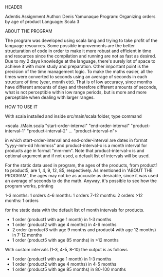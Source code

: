 HEADER

Adentis Assignment
Author: Denis Yamunaque
Program: Organizing orders by age of product
Language: Scala 3


ABOUT THE PROGRAM

The program was developed using scala lang and trying to take profit of the language resources.
Some possible improvements are the better structuration of code in order to make it more robust and 
efficient in time and resources since the compilation and running are not as fast as desired. 
Due to my 2 days knowledge at the language, there's surely lot of space to achieve it with more study and 
preparation.
Other important point is the precision of the time management logic. To make the maths easier, all the times
were converted to seconds using an average of seconds in each structure of time (year, month etc). That is
of low accuracy, since months have different amounts of days and therefore different amounts of seconds, 
what is not perceptible within low range periods, but is more and more perceptible when dealing with larger 
ranges.


HOW TO USE IT

With scala installed and inside src/main/scala folder, type command 

<scala .\Main.scala "start-order-interval" "end-order-interval" "product-interval-1" "product-interval-2" 
    ... "product-interval-n">

in which start-order-interval and end-order-interval are dates in format "yyyy-mm-dd hh:mm:ss" and 
product-interval-x is a month interval for products age in format "mm-mm". Note that product-interval-x is
and optional argument and if not used, a default list of intervals will be used.

For the static data used in program, the ages of the products, from product1 to product5, are 1, 4, 9, 12, 85,
respectively. As mentioned in 'ABOUT THE PROGRAM', the ages may not be as accurate as desirable, since it was
used an average of seconds to do the math. Anyway, it's possible to see how the program works, printing

1-3 months:     1 orders
4-6 months:     1 orders
7-12 months:    2 orders
\>12 months:     1 orders

for the static data with the default list of month intervals for products. 

- 1 order (product1 with age 1 month) in 1-3 months
- 1 order (product2 with age 4 months) in 4-6 months
- 2 order (product3 with age 9 months and product4 with age 12 months) in 7-12 months
- 1 order (product5 with age 85 months) in >12 months

With custom intervals (1-3, 4-5, 8-10) the output is as follows

- 1 order (product1 with age 1 month) in 1-3 months
- 1 order (product2 with age 4 months) in 4-5 months
- 1 order (product5 with age 85 months) in 80-100 months
